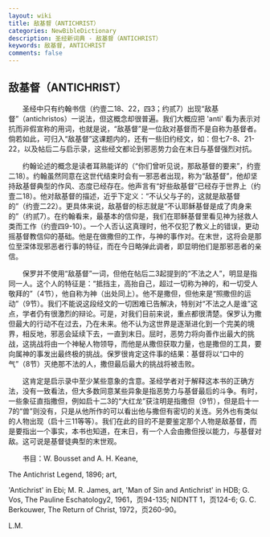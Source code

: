 ```yaml
---
layout: wiki
title: 敌基督（ANTICHRIST）
categories: NewBibleDictionary
description: 圣经新词典 - 敌基督（ANTICHRIST）
keywords: 敌基督, ANTICHRIST
comments: false
---
```


## 敌基督（ANTICHRIST）

　　圣经中只有约翰书信（约壹二18、22，四3；约贰7）出现“敌基督”（antichristos）一说法，但这概念却很普遍。我们大概应把 'anti' 看为表示对抗而非假宣称的用词，也就是说，“敌基督”是一位敌对基督而不是自称为基督者。倘若如此，可归入“敌基督”这课题内的，还有一些旧约经文，如：但七7-8、21-22，以及帖后二与启示录，这些经文都论到邪恶势力会在末日与基督强烈对抗。

　　约翰论述的概念是读者耳熟能详的（“你们曾听见说，那敌基督的要来”，约壹二18）。约翰虽然同意在这世代结束时会有一邪恶者出现，称为“敌基督”，他却坚持敌基督典型的作风、态度已经存在。他声言有“好些敌基督”已经存于世界上（约壹二18）。他对敌基督的描述，近乎下定义：“不认父与子的，这就是敌基督的”（约壹二22）。更具体来说，敌基督的标志就是“不认耶稣基督是成了肉身来的”（约贰7）。在约翰看来，最基本的信仰是，我们在耶稣基督里看见神为拯救人类而工作（约壹四9-10）。一个人否认这真理时，他不仅犯了教义上的错误，更动摇基督教信仰的基础。他是在做撒但的工作，与神的事作对。在末世，这将会是那位至深体现邪恶者行事的特征，而在今日略弹此调者，即显明他们是那邪恶者的亲信。

　　保罗并不使用“敌基督”一词，但他在帖后二3起提到的“不法之人”，明显是指同一人。这个人的特征是：“抵挡主，高抬自己，超过一切称为神的，和一切受人敬拜的”（4节），他自称为神（出处同上）。他不是撒但，但他来是“照撒但的运动”（9节）。我们不能说这段经文的一切困难已告解决，特别对“不法之人是谁”这点，学者仍有很激烈的辩论。可是，对我们目前来说，重点都很清楚。保罗认为撒但最大的行动不在过去，乃在未来。他不认为这世界是逐渐进化到一个完美的境界，相反地，邪恶会延续下去，一直到末日。屈时，恶势力将向善作出最大的挑战，这挑战将由一个神秘人物领导，而他是从撒但获取力量，也是撒但的工具，要向属神的事发出最终极的挑战。保罗很肯定这件事的结果：基督将以“口中的气”（8节）灭绝那不法的人，撒但最后最大的挑战将被击败。

　　这肯定是启示录中至少某些意象的含意。圣经学者对于解释这本书的正确方法，没有一致看法，但大多数同意某些异象是指恶势力与基督最后的斗争。有时，一些象征直指撒但，例如启十二3的“大红龙”获注明是指撒但（9节），但是启十一7的“兽”则没有，只是从他所作的可以看出他与撒但有密切的关连。另外也有类似的人物出现（启十三11等等）。我们在此的目的不是要鉴定那个人物是敌基督，而是要指出一个事实，本书也知道，在末日，有一个人会由撒但授以能力，与基督对敌。这可说是基督徒典型的末世观。

　　书目：W. Bousset and A. H. Keane,

The Antichrist Legend, 1896; art,

'Antichrist' in Ebi; M. R. James, art, 'Man of Sin and Antichrist' in HDB; G. Vos, The Pauline Eschatology2, 1961，页94-135; NIDNTT 1，页124-6; G. C. Berkouwer, The Return of Christ, 1972，页260-90。

L.M.






